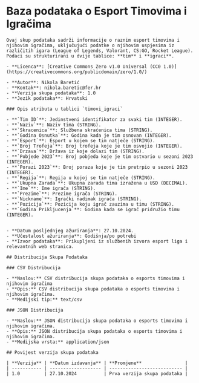 # Baza podataka o Esport Timovima i Igračima

    Ovaj skup podataka sadrži informacije o raznim esport timovima i njihovim igračima, uključujući podatke o njihovim uspjesima iz različitih igara (League of Legends, Valorant, CS:GO, Rocket League). Podaci su strukturirani u dvije tablice: **tim** i **igraci**.

    - **Licenca**: [Creative Commons Zero v1.0 Universal (CC0 1.0)](https://creativecommons.org/publicdomain/zero/1.0/)

    - **Autor**: Nikola Baretić
    - **Kontak**: nikola.baretic@fer.hr
    - **Verzija skupa podataka**: 1.0
    - **Jezik podataka**: Hrvatski

    ### Opis atributa u tablici `timovi_igraci`

    - **`Tim ID`**: Jedinstveni identifikator za svaki tim (INTEGER).
    - **`Naziv`**: Naziv tima (STRING).
    - **`Skracenica`**: Službena skraćenica tima (STRING).
    - **`Godina Osnutka`**: Godina kada je tim osnovan (INTEGER).
    - **`Esport`**: Esport u kojem se tim natječe (STRING).
    - **`Broj Trofeja`**: Broj trofeja koje je tim osvojio (INTEGER).
    - **`Drzava`**: Država iz koje dolazi tim (STRING).
    - **`Pobjede 2023`**: Broj pobjeda koje je tim ostvario u sezoni 2023 (INTEGER).
    - **`Porazi 2023`**: Broj poraza koje je tim pretrpio u sezoni 2023 (INTEGER).
    - **`Regija`**: Regija u kojoj se tim natječe (STRING).
    - **`Ukupna Zarada`**: Ukupna zarada tima izražena u USD (DECIMAL).
    - **`Ime`**: Ime igrača (STRING).
    - **`Prezime`**: Prezime igrača (STRING).
    - **`Nickname`**: Igrački nadimak igrača (STRING).
    - **`Pozicija`**: Pozicija koju igrač zauzima u timu (STRING).
    - **`Godina Prikljucenja`**: Godina kada se igrač pridružio timu (INTEGER).


    - **Datum posljednjeg ažuriranja**: 27.10.2024.
    - **Učestalost ažuriranja**: Godišnja/po potrebi
    - **Izvor podataka**: Prikupljeni iz službenih izvora esport liga i relevantnih web stranica.

    ## Distribucija Skupa Podataka

    ### CSV Distribucija

    - **Naslov:** CSV distribucija skupa podataka o esports timovima i njihovim igračima
    - **Opis:** CSV distribucija skupa podataka o esports timovima i njihovim igračima.
    - **Medijski tip:** text/csv

    ### JSON Distribucija

    - **Naslov:** JSON distribucija skupa podataka o esports timovima i njihovim igračima.
    - **Opis:** JSON distribucija skupa podataka o esports timovima i njihovim igračima.
    - **Medijska vrsta:** application/json

    ## Povijest verzija skupa podataka

    | **Verzija** | **Datum izdavanja** | **Promjene**                |
    | ----------- | ------------------- | --------------------------- |
    | 1.0         | 27.10.2024          | Prva verzija skupa podataka |